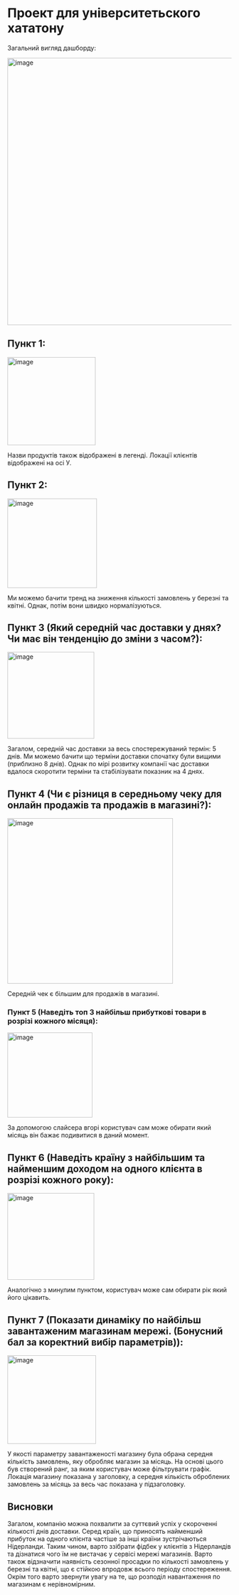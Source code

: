 # Проект для університетьского хататону
Загальний вигляд дашборду:

<img width="601" alt="image" src="https://github.com/user-attachments/assets/5a9ad847-d057-49d6-93d5-349fbe560638">

## Пункт 1: 

<img width="198" alt="image" src="https://github.com/user-attachments/assets/eab76364-d140-4aa9-9f4e-425ee70fba74">

Назви продуктів також відображені в легенді. Локації клієнтів відображені на осі У.
## Пункт 2:

<img width="201" alt="image" src="https://github.com/user-attachments/assets/7bc6d56b-2b44-49b3-8ad6-facb41fb4328">

Ми можемо бачити тренд на зниження кількості замовлень у березні та квітні. Однак, потім вони швидко нормалізуються.
## Пункт 3 (Який середній час доставки у днях? Чи має він тенденцію до зміни з часом?):

<img width="195" alt="image" src="https://github.com/user-attachments/assets/f8728018-c836-4be0-b183-372b68018d3d">

Загалом, середній час доставки за весь спостережуваний термін: 5 днів. Ми можемо бачити що терміни доставки спочатку були вищими (приблизно 8 днів). Однак по мірі розвитку компанії час доставки вдалося скоротити терміни та стабілізувати показник на 4 днях.
## Пункт 4 (Чи є різниця в середньому чеку для онлайн продажів та продажів в магазині?):

<img width="372" alt="image" src="https://github.com/user-attachments/assets/591afff6-0d68-423f-939b-e31e6016d498">

Середній чек є більшим для продажів в магазині.
### Пункт 5 (Наведіть топ 3 найбільш прибуткові товари в розрізі кожного місяця):

<img width="191" alt="image" src="https://github.com/user-attachments/assets/a676789f-c6d6-4a92-b832-60e3ddfbb96c">

За допомогою слайсера вгорі користувач сам може обирати який місяць він бажає подивитися в даний момент.
## Пункт 6 (Наведіть країну з найбільшим та найменшим доходом на одного клієнта в розрізі кожного року):

<img width="195" alt="image" src="https://github.com/user-attachments/assets/380a39d3-5a42-4e09-b9aa-2af851e6f340">

Аналогічно з минулим пунктом, користувач може сам обирати рік який його цікавить.
## Пункт 7 (Показати динаміку по найбільш завантаженим магазинам мережі. (Бонусний бал за коректний вибір параметрів)):

<img width="199" alt="image" src="https://github.com/user-attachments/assets/39ebf11a-b185-477d-814b-c51894addbde">

У якості параметру завантаженості магазину була обрана середня кількість замовлень, яку обробляє магазин за місяць. На основі цього був створений ранг, за яким користувач може фільтрувати графік. Локація магазину показана у заголовку, а середня кількість оброблених замовлень за місяць за весь час показана у підзаголовку.

## Висновки
Загалом, компанію можна похвалити за суттєвий успіх у скороченні кількості днів доставки. Серед країн, що приносять найменший прибуток на одного клієнта частіше за інші країни зустрічаються Нідерланди. Таким чином, варто ззібрати фідбек у клієнтів з Нідерландів та дізнатися чого їм не вистачає у сервісі мережі магазинів. Варто також відзначити наявність сезонної просадки по кількості замовлень у березні та квітні, що є стійкою впродовж всього періоду спостереження. Окрім того варто звернути увагу на те, що розподіл навантаження по магазинам є нерівномірним.
